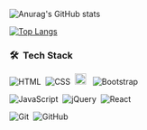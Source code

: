 ![Anurag's GitHub stats](https://github-readme-stats.vercel.app/api?username=alirezagh73&show_icons=true&theme=onedark)



[![Top Langs](https://github-readme-stats.vercel.app/api/top-langs/?username=alirezagh73&layout=compact&theme=radical)](https://github.com/alirezagh73)



### 🛠 &nbsp;Tech Stack

![HTML](https://img.shields.io/badge/-HTML-05122A?style=flat&logo=HTML5)&nbsp;
![CSS](https://img.shields.io/badge/-CSS-05122A?style=flat&logo=CSS3&logoColor=1572B6)&nbsp;
<img src="https://img.shields.io/badge/Sass-05122A?style=flat&logo=sass&logoColor=CC6699" alt="Sass logo" title="Sass" height="20" />
&nbsp;
![Bootstrap](https://img.shields.io/badge/-Bootstrap-05122A?style=flat&logo=bootstrap&logoColor=563D7C)
<br />

![JavaScript](https://img.shields.io/badge/-JavaScript-05122A?style=flat&logo=javascript)&nbsp;
![jQuery](https://img.shields.io/badge/-jQuery-05122A?style=flat&logo=jQuery)&nbsp;
![React](https://img.shields.io/badge/-React-05122A?style=flat&logo=react)&nbsp;


![Git](https://img.shields.io/badge/-Git-05122A?style=flat&logo=git)&nbsp;
![GitHub](https://img.shields.io/badge/-GitHub-05122A?style=flat&logo=github)&nbsp;
<br />



